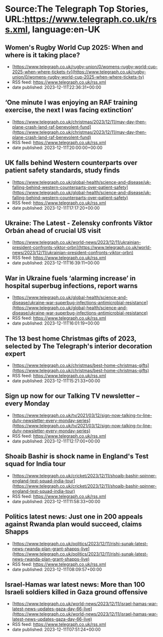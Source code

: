 # Source:The Telegraph Top Stories, URL:https://www.telegraph.co.uk/rss.xml, language:en-UK

## Women's Rugby World Cup 2025: When and where is it taking place?
 - [https://www.telegraph.co.uk/rugby-union/0/womens-rugby-world-cup-2025-when-where-tickets-tv](https://www.telegraph.co.uk/rugby-union/0/womens-rugby-world-cup-2025-when-where-tickets-tv)
 - RSS feed: https://www.telegraph.co.uk/rss.xml
 - date published: 2023-12-11T22:36:31+00:00



## ‘One minute I was enjoying an RAF training exercise, the next I was facing extinction’
 - [https://www.telegraph.co.uk/christmas/2023/12/11/may-day-then-plane-crash-land-raf-benevolent-fund](https://www.telegraph.co.uk/christmas/2023/12/11/may-day-then-plane-crash-land-raf-benevolent-fund)
 - RSS feed: https://www.telegraph.co.uk/rss.xml
 - date published: 2023-12-11T20:00:00+00:00



## UK falls behind Western counterparts over patient safety standards, study finds
 - [https://www.telegraph.co.uk/global-health/science-and-disease/uk-falling-behind-western-counterparts-over-patient-safety](https://www.telegraph.co.uk/global-health/science-and-disease/uk-falling-behind-western-counterparts-over-patient-safety)
 - RSS feed: https://www.telegraph.co.uk/rss.xml
 - date published: 2023-12-11T17:17:20+00:00



## Ukraine: The Latest - Zelensky confronts Viktor Orbán ahead of crucial US visit
 - [https://www.telegraph.co.uk/world-news/2023/12/11/ukrainian-president-confronts-viktor-orbn](https://www.telegraph.co.uk/world-news/2023/12/11/ukrainian-president-confronts-viktor-orbn)
 - RSS feed: https://www.telegraph.co.uk/rss.xml
 - date published: 2023-12-11T16:39:11+00:00



## War in Ukraine fuels ‘alarming increase’ in hospital superbug infections, report warns
 - [https://www.telegraph.co.uk/global-health/science-and-disease/ukraine-war-superbug-infections-antimicrobial-resistance](https://www.telegraph.co.uk/global-health/science-and-disease/ukraine-war-superbug-infections-antimicrobial-resistance)
 - RSS feed: https://www.telegraph.co.uk/rss.xml
 - date published: 2023-12-11T16:01:19+00:00



## The 13 best home Christmas gifts of 2023, selected by The Telegraph's interior decoration expert
 - [https://www.telegraph.co.uk/christmas/best-home-christmas-gifts](https://www.telegraph.co.uk/christmas/best-home-christmas-gifts)
 - RSS feed: https://www.telegraph.co.uk/rss.xml
 - date published: 2023-12-11T15:21:33+00:00



## Sign up now for our Talking TV newsletter – every Monday
 - [https://www.telegraph.co.uk/tv/2021/03/12/sign-now-talking-tv-line-duty-newsletter-every-monday-series](https://www.telegraph.co.uk/tv/2021/03/12/sign-now-talking-tv-line-duty-newsletter-every-monday-series)
 - RSS feed: https://www.telegraph.co.uk/rss.xml
 - date published: 2023-12-11T12:17:00+00:00



## Shoaib Bashir is shock name in England's Test squad for India tour
 - [https://www.telegraph.co.uk/cricket/2023/12/11/shoaib-bashir-spinner-england-test-squad-india-tour](https://www.telegraph.co.uk/cricket/2023/12/11/shoaib-bashir-spinner-england-test-squad-india-tour)
 - RSS feed: https://www.telegraph.co.uk/rss.xml
 - date published: 2023-12-11T11:58:33+00:00



## Politics latest news: Just one in 200 appeals against Rwanda plan would succeed, claims Shapps
 - [https://www.telegraph.co.uk/politics/2023/12/11/rishi-sunak-latest-news-rwanda-plan-grant-shapps-live](https://www.telegraph.co.uk/politics/2023/12/11/rishi-sunak-latest-news-rwanda-plan-grant-shapps-live)
 - RSS feed: https://www.telegraph.co.uk/rss.xml
 - date published: 2023-12-11T08:09:57+00:00



## Israel-Hamas war latest news: More than 100 Israeli soldiers killed in Gaza ground offensive
 - [https://www.telegraph.co.uk/world-news/2023/12/11/israel-hamas-war-latest-news-updates-gaza-day-66-live](https://www.telegraph.co.uk/world-news/2023/12/11/israel-hamas-war-latest-news-updates-gaza-day-66-live)
 - RSS feed: https://www.telegraph.co.uk/rss.xml
 - date published: 2023-12-11T07:51:24+00:00



